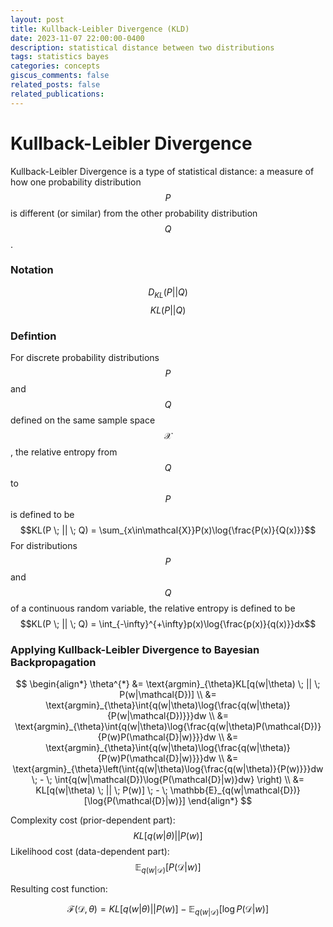 ```yaml
---
layout: post
title: Kullback-Leibler Divergence (KLD)
date: 2023-11-07 22:00:00-0400
description: statistical distance between two distributions
tags: statistics bayes
categories: concepts
giscus_comments: false
related_posts: false
related_publications:
---
```


# Kullback-Leibler Divergence

Kullback-Leibler Divergence is a type of statistical distance: a measure of how one probability distribution $$P$$ is different (or similar) from the other probability distribution $$Q$$.

### Notation

$$D_{KL}(P || Q)$$
$$KL(P || Q)$$

### Defintion

For discrete probability distributions $$P$$ and $$Q$$ defined on the same sample space $$\mathcal{X}$$, the relative entropy from $$Q$$ to $$P$$ is defined to be
$$KL(P \; || \; Q) = \sum_{x\in\mathcal{X}}P(x)\log{\frac{P(x)}{Q(x)}}$$
For distributions $$P$$ and $$Q$$ of a continuous random variable, the relative entropy is defined to be
$$KL(P \; || \; Q) = \int_{-\infty}^{+\infty}p(x)\log{\frac{p(x)}{q(x)}}dx$$

### Applying Kullback-Leibler Divergence to Bayesian Backpropagation

$$
\begin{align*}
	\theta^{*}
	&= \text{argmin}_{\theta}KL[q(w|\theta) \; || \; P(w|\mathcal{D})] \\
	&= \text{argmin}_{\theta}\int{q(w|\theta)\log{\frac{q(w|\theta)}{P(w|\mathcal{D})}}}dw \\
	&= \text{argmin}_{\theta}\int{q(w|\theta)\log{\frac{q(w|\theta)P(\mathcal{D})}{P(w)P(\mathcal{D}|w)}}}dw \\
	&= \text{argmin}_{\theta}\int{q(w|\theta)\log{\frac{q(w|\theta)}{P(w)P(\mathcal{D}|w)}}}dw \\
	&= \text{argmin}_{\theta}\left(\int{q(w|\theta)\log{\frac{q(w|\theta)}{P(w)}}}dw \;
	- \; \int{q(w|\mathcal{D})\log{P(\mathcal{D}|w)}dw}
	\right) \\
	&= KL[q(w|\theta) \; || \; P(w)] \;
	- \; \mathbb{E}_{q(w|\mathcal{D})}[\log{P(\mathcal{D}|w)}]
\end{align*}
$$

Complexity cost (prior-dependent part): $$KL[q(w|\theta) || P(w)]$$
Likelihood cost (data-dependent part): $$\mathbb{E}_{q(w|\mathcal{D})}[P(\mathcal{D}|w)]$$

Resulting cost function:

$$
\mathcal{F}(\mathcal{D}, \theta) = KL[q(w|\theta) || P(w)]
	- \mathbb{E}_{q(w|\mathcal{D})}[\log P(\mathcal{D}|w)]
$$
